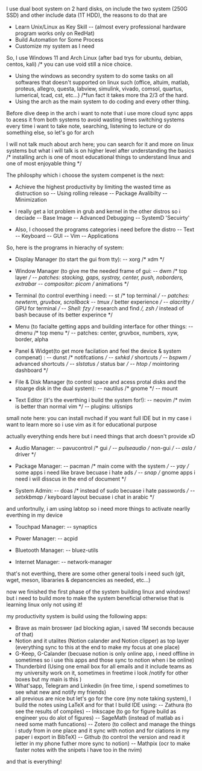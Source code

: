 I use dual boot system on 2 hard disks, on include the two system (250G SSD) and other include data (1T HDD), the reasons to do that are
- Learn Unix/Linux as Key Skill
    -- (almost every professional hardware program works only on RedHat)
- Build Automation for Some Process
- Customize my system as I need

So, I use Windows 11 and Arch Linux (after bad trys for ubuntu, debian, centos, kali) /* you can use void still a nice choice.
- Using the windows as secondry system to do some tasks on all softwares that doesn't supported on linux such (office, altuim, matlab, proteus, allegro, questa, labview, simulink, vivado, comsol, quartus, lumerical, tcad, cst, etc...) /*fun fact it takes more tha 2/3 of the hard.
- Using the arch as the main system to do coding and every other thing.

Before dive deep in the arch i want to note that i use more cloud sync apps to acess it from both systems to avoid wasting times switching systems every time i want to take note, searching, listening to lecture or do something else, so let's go for arch

I will not talk much about arch here; you can search for it and more on linux systems but what i will talk is on higher level after understanding the basics /* installing arch is one of most educational things to understand linux and one of most enjoyable thing */ 

The philosphy which i choose the system compenet is the next:
- Achieve the highest productivity by limiting the wasted time as distruction so 
-- Using rolling release
-- Package Avalibilty
-- Minimization
  
- I really get a lot problem in grub and kernel in the other distros so i deciade
-- Base Image
-- Advanced Debugging
-- SystemD 'Secuirty'

- Also, I choosed the programs categories i need before the distro
-- Text
-- Keyboard
-- GUI
-- Vim
-- Applications

So, here is the programs in hierachy of system:
- Display Manager (to start the gui from tty):
-- xorg /* xdm */

- Window Manager (to give me the needed frame of gui:
-- dwm /* top layer */
-- patches: stacking, gaps, systray, center, push, noborders, extrabar
-- compositor: picom /* animations */

- Terminal (to control everthing i need:
-- st /* top terminal */
-- patches: newterm, gruvbox, scrollback
-- tmux /* better experience */
-- alacritty /* GPU for terminal */
-- Shell: fzy /* research and find */, zsh /* instead of bash because of its better experince */
 
- Menu (to facialte getting apps and building interface for other things:
-- dmenu /* top menu */
-- patches: center, gruvbox, numbers, xyw, border, alpha

- Panel & Widget(to get more facilation and feel the device & system compenat) :
-- dunst /* notifcations */
-- sxhkd /* shortcuts */
-- bspwm /* advanced shortcuts */
-- slstatus /* status bar */
-- htop /* mointoring dashboard */

- File & Disk Manager (to control space and acess protal disks and the stoarge disk in the dual system):
-- nautilus /* gnome */
-- mount

- Text Editor (it's the everthing i build the system for!):
-- neovim /* nvim is better than normal vim */
-- plugins: ultisnips

small note here: you can install nvchad if you want full IDE but in my case i want to learn more so i use vim as it for educational purpose

actually everything ends here but i need things that arch doesn't provide xD

- Audio Manager:
-- pavucontrol /* gui */
-- pulseaudio /* non-gui */
-- asla /* driver */

- Package Manager:
-- pacman /* main come with the system */
-- yay /* some apps i need like brave becuase i hate ads */
-- snap /* gnome apps i need i will disscus in the end of document */

- System Admin:
-- doas /* instead of sudo becuase i hate passwords */
-- setxkbmap /* keyboard layout becuase i chat in arabic */

and unfortnully, i am using labtop so i need more things to activate nearlly everthing in my device
- Touchpad Manager:
-- synaptics

- Power Manager:
-- acpid

- Bluetooth Manager:
-- bluez-utils

- Internet Manager:
-- network-manager

that's not everthing, there are some other general tools i need such (git, wget, meson, libararies & depancencies as needed, etc...)

now we finished the first phase of the system building linux and windows! but i need to build more to make the system beneficial otherwise that is learning linux only not using it!

my productivity system is build using the following apps:
- Brave as main broswer (ad blocking agian, i saved 1M seconds because of that)
- Notion and it utalites (Notion calander and Notion clipper) as top layer (everything sync to this at the end to make my focus at one place)
- G-Keep, G-Calander (becuase notion is only online app, i need offline in sometimes so i use this apps and those sync to notion when i be online)
- Thunderbird (Using one email box for all emails and it include teams as my university work on it, sometimes in freetime i look /notify for other boxes but my main is this )
- What'sapp, Telegram and Linkedin (in free time, i spend sometimes to see what new and notify my friends)
- all previous are nice but let's go for the core (my note taking system), I build the notes using LaTeX and for that I build IDE using:
  -- Zathura (to see the results of compiles)
  -- Inkscape (to go for figure build as engineer you do alot of figures)
  -- SageMath (instead of matlab as i need some math funcations)
  -- Zotero (to collect and manage the things i study from in one place and it sync with notion and for ciations in my paper i export in BibTeX)
  -- Github (to control the version and read it letter in my phone futher more sync to notion)
  -- Mathpix (ocr to make faster notes with the snipets i have too in the nvim)

and that is everything!
